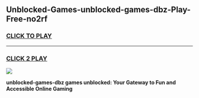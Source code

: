 
## Unblocked-Games-unblocked-games-dbz-Play-Free-no2rf
<h3>
<a href="https://premium76.site?title=unblocked-games-dbz&ref=10A">CLICK TO PLAY</a></h3>
<hr>

<h3>
<a href="https://premium76.site?title=unblocked-games-dbz&ref=10A">CLICK 2 PLAY</a>
  
</h3>

<a href="https://premium76.site?title=unblocked-games-dbz&ref=10A"><img src="https://clearcache.store/games.png"></a>


**unblocked-games-dbz games unblocked: Your Gateway to Fun and Accessible Online Gaming**
